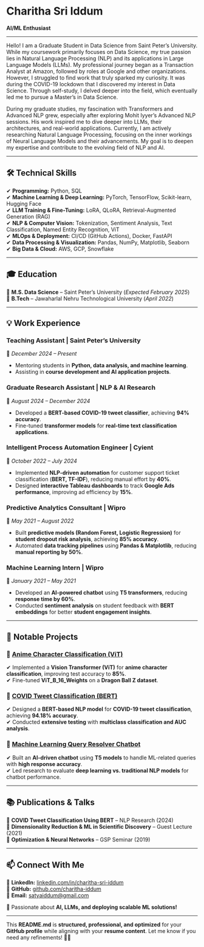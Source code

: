 # Charitha Sri Iddum 

**AI/ML Enthusiast**  

---

Hello! I am a Graduate Student in Data Science from Saint Peter’s University. While my coursework primarily focuses on Data Science, my true passion lies in Natural Language Processing (NLP) and its applications in Large Language Models (LLMs). My professional journey began as a Transaction Analyst at Amazon, followed by roles at Google and other organizations. However, I struggled to find work that truly sparked my curiosity. It was during the COVID-19 lockdown that I discovered my interest in Data Science. Through self-study, I delved deeper into the field, which eventually led me to pursue a Master’s in Data Science.

During my graduate studies, my fascination with Transformers and Advanced NLP grew, especially after exploring Mohit Iyyer’s Advanced NLP sessions. His work inspired me to dive deeper into LLMs, their architectures, and real-world applications. Currently, I am actively researching Natural Language Processing, focusing on the inner workings of Neural Language Models and their advancements. My goal is to deepen my expertise and contribute to the evolving field of NLP and AI.

---

## 🛠 **Technical Skills**  

✔ **Programming:** Python, SQL  
✔ **Machine Learning & Deep Learning:** PyTorch, TensorFlow, Scikit-learn, Hugging Face  
✔ **LLM Training & Fine-Tuning:** LoRA, QLoRA, Retrieval-Augmented Generation (RAG)  
✔ **NLP & Computer Vision:** Tokenization, Sentiment Analysis, Text Classification, Named Entity Recognition, ViT  
✔ **MLOps & Deployment:** CI/CD (GitHub Actions), Docker, FastAPI  
✔ **Data Processing & Visualization:** Pandas, NumPy, Matplotlib, Seaborn  
✔ **Big Data & Cloud:** AWS, GCP, Snowflake  

---

## 🎓 **Education**  

📌 **M.S. Data Science** – Saint Peter’s University (*Expected February 2025*)  
📌 **B.Tech** – Jawaharlal Nehru Technological University (*April 2022*)  

---

## 💡 **Work Experience**  

### **Teaching Assistant | Saint Peter’s University**  
📅 *December 2024 – Present*  
- Mentoring students in **Python, data analysis, and machine learning**.  
- Assisting in **course development and AI application projects**.  

### **Graduate Research Assistant | NLP & AI Research**  
📅 *August 2024 – December 2024*  
- Developed a **BERT-based COVID-19 tweet classifier**, achieving **94% accuracy**.  
- Fine-tuned **transformer models** for **real-time text classification applications**.  

### **Intelligent Process Automation Engineer | Cyient**  
📅 *October 2022 – July 2024*  
- Implemented **NLP-driven automation** for customer support ticket classification (**BERT, TF-IDF**), reducing manual effort by **40%**.  
- Designed **interactive Tableau dashboards** to track **Google Ads performance**, improving ad efficiency by **15%**.  

### **Predictive Analytics Consultant | Wipro**  
📅 *May 2021 – August 2022*  
- Built **predictive models (Random Forest, Logistic Regression)** for **student dropout risk analysis**, achieving **85% accuracy**.  
- Automated **data tracking pipelines** using **Pandas & Matplotlib**, reducing **manual reporting by 50%**.  

### **Machine Learning Intern | Wipro**  
📅 *January 2021 – May 2021*  
- Developed an **AI-powered chatbot** using **T5 transformers**, reducing **response time by 60%**.  
- Conducted **sentiment analysis** on student feedback with **BERT embeddings** for better **student engagement insights**.  

---

## 🚀 **Notable Projects**  

### 📌 [Anime Character Classification (ViT)](https://github.com/charitha-iddum/Anime-Vision-Classifier)  
✔ Implemented a **Vision Transformer (ViT)** for **anime character classification**, improving test accuracy to **85%**.  
✔ Fine-tuned **ViT_B_16_Weights** on a **Dragon Ball Z dataset**.  

### 📌 [COVID Tweet Classification (BERT)](https://github.com/charitha-iddum/COVID-Tweet-BERT)  
✔ Designed a **BERT-based NLP model** for **COVID-19 tweet classification**, achieving **94.18% accuracy**.  
✔ Conducted **extensive testing** with **multiclass classification and AUC analysis**.  

### 📌 [Machine Learning Query Resolver Chatbot](https://github.com/charitha-iddum/ML-Query-Resolver-Bot)  
✔ Built an **AI-driven chatbot** using **T5 models** to handle ML-related queries with **high response accuracy**.  
✔ Led research to evaluate **deep learning vs. traditional NLP models** for chatbot performance.  

---

## 📚 **Publications & Talks**  

🔹 **COVID Tweet Classification Using BERT** – NLP Research (2024)  
🔹 **Dimensionality Reduction & ML in Scientific Discovery** – Guest Lecture (2021)  
🔹 **Optimization & Neural Networks** – GSP Seminar (2019)  

---

## 📫 **Connect With Me**  

💼 **LinkedIn:** [linkedin.com/in/charitha-sri-iddum](https://linkedin.com/in/charitha-sri-iddum)  
🌟 **GitHub:** [github.com/charitha-iddum](https://github.com/charitha-iddum)  
📧 **Email:** satyaiddum@gmail.com  

🚀 Passionate about **AI, LLMs, and deploying scalable ML solutions!**  

---

This **README.md** is **structured, professional, and optimized** for your **GitHub profile** while aligning with your **resume content**. Let me know if you need any refinements! 🚀😊
